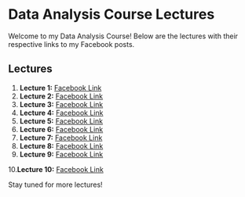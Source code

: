 # Data Analysis Course Lectures  

Welcome to my Data Analysis Course! Below are the lectures with their respective links to my Facebook posts.  

## Lectures  

1. **Lecture 1:** [Facebook Link](https://www.facebook.com/iCodeguru/videos/1236192064340759/)  
2. **Lecture 2:** [Facebook Link](https://fb.watch/wn-KTJmBck/)  
3. **Lecture 3:** [Facebook Link](https://fb.watch/wrWJkzhfDF/)  
4. **Lecture 4:** [Facebook Link](https://fb.watch/wzS08o5V1r/)  
5. **Lecture 5:** [Facebook Link](https://fb.watch/wGre1plaiV/)
6. **Lecture 6:** [Facebook Link](https://fb.watch/wHOCPsRyCS/)
7. **Lecture 7:** [Facebook Link](https://fb.watch/wKoISELUwj/)
8. **Lecture 8:** [Facebook Link](https://fb.watch/wSiJbfxCAF/)
9. **Lecture 9:** [Facebook Link](https://fb.watch/w_2lO2jpmN/)
   
10.**Lecture 10:** [Facebook Link](https://fb.watch/w_EWLD2WZk/) 

Stay tuned for more lectures!  
